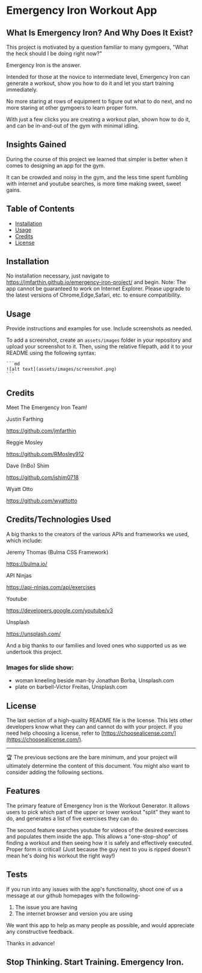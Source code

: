 # Emergency Iron Workout App

## What Is Emergency Iron? And Why Does It Exist?

This project is motivated by a question familiar to many gymgoers, "What the heck should I be doing right now?"

Emergency Iron is the answer. 

Intended for those at the novice to intermediate level, Emergency Iron can generate a workout, show you how to do it and 
let you start training immediately. 

No more staring at rows of equipment to figure out what to do next, and no more staring at other gymgoers to learn proper form.

With just a few clicks you are creating a workout plan, shown how to do it, and can be in-and-out of the gym with minimal idling.

## Insights Gained

During the course of this project we learned that simpler is better when it comes to designing an app for the gym.

It can be crowded and noisy in the gym, and the less time spent fumbling with internet and youtube searches, is more time making sweet, sweet gains.

## Table of Contents

- [Installation](#installation)
- [Usage](#usage)
- [Credits](#credits)
- [License](#license)

## Installation

No installation necessary, just navigate to https://jmfarthin.github.io/emergency-iron-project/ and begin.
Note: The app cannot be guaranteed to work on Internet Explorer. 
Please upgrade to the latest versions of Chrome,Edge,Safari, etc. to ensure compatibility.
## Usage

Provide instructions and examples for use. Include screenshots as needed.

To add a screenshot, create an `assets/images` folder in your repository and upload your screenshot to it. Then, using the relative filepath, add it to your README using the following syntax:

    ```md
    ![alt text](assets/images/screenshot.png)
    ```

## Credits

Meet The Emergency Iron Team!

Justin Farthing

https://github.com/jmfarthin

Reggie Mosley

https://github.com/RMosley912

Dave (InBo) Shim

https://github.com/ishim0718

Wyatt Otto

https://github.com/wyattotto


## Credits/Technologies Used

A big thanks to the creators of the various APIs and frameworks we used, which include:

Jeremy Thomas (Bulma CSS Framework)

https://bulma.io/

API Ninjas

https://api-ninjas.com/api/exercises

Youtube

https://developers.google.com/youtube/v3

Unsplash

https://unsplash.com/


And a big thanks to our families and loved ones who supported us as we undertook this project.

### Images for slide show:

- woman kneeling beside man-by Jonathan Borba, Unsplash.com
- plate on barbell-Victor Freitas, Unsplash.com


## License

The last section of a high-quality README file is the license. This lets other developers know what they can and cannot do with your project. If you need help choosing a license, refer to [https://choosealicense.com/](https://choosealicense.com/).

---

🏆 The previous sections are the bare minimum, and your project will ultimately determine the content of this document. You might also want to consider adding the following sections.


## Features

The primary feature of Emergency Iron is the Workout Generator. It allows users to pick which part of the upper or lower workout "split" they want to do, and generates a list of five exercises they can do.

The second feature searches youtube for videos of the desired exercises and populates them inside the app. This allows a "one-stop-shop" of finding a workout and then seeing how it is safely and effectively executed. Proper form is critical! (Just because the guy next to you is ripped doesn't mean he's doing his workout the right way!)


## Tests

If you run into any issues with the app's functionality, shoot one of us a message at our github homepages with the following-

1. The issue you are having
2. The internet browser and version you are using

We want this app to help as many people as possible, and would appreciate any constructive feedback.

Thanks in advance!




## Stop Thinking. Start Training. Emergency Iron.
